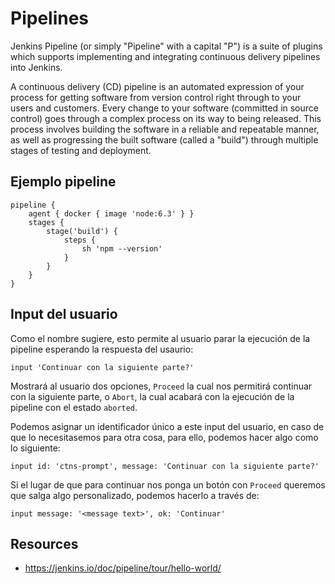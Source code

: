 # Pipelines

Jenkins Pipeline (or simply "Pipeline" with a capital "P") is a suite of plugins which supports implementing and integrating continuous delivery pipelines into Jenkins.

A continuous delivery (CD) pipeline is an automated expression of your process for getting software from version control right through to your users and customers. Every change to your software (committed in source control) goes through a complex process on its way to being released. This process involves building the software in a reliable and repeatable manner, as well as progressing the built software (called a "build") through multiple stages of testing and deployment.

## Ejemplo pipeline

```
pipeline {
    agent { docker { image 'node:6.3' } }
    stages {
        stage('build') {
            steps {
                sh 'npm --version'
            }
        }
    }
}
```

## Input del usuario
Como el nombre sugiere, esto permite al usuario parar la ejecución de la pipeline esperando la respuesta del usaurio:
```
input 'Continuar con la siguiente parte?'
```
Mostrará al usuario dos opciones, `Proceed` la cual nos permitirá continuar con la siguiente parte, o `Abort`, la cual acabará con la ejecución de la pipeline con el estado `aborted`.

Podemos asignar un identificador único a este input del usuario, en caso de que lo necesitasemos para otra cosa, para ello, podemos hacer algo como lo siguiente:
```
input id: 'ctns-prompt', message: 'Continuar con la siguiente parte?'
```

Si el lugar de que para continuar nos ponga un botón con `Proceed` queremos que salga algo personalizado, podemos hacerlo a través de:
```
input message: '<message text>', ok: 'Continuar'
```

## Resources
- https://jenkins.io/doc/pipeline/tour/hello-world/